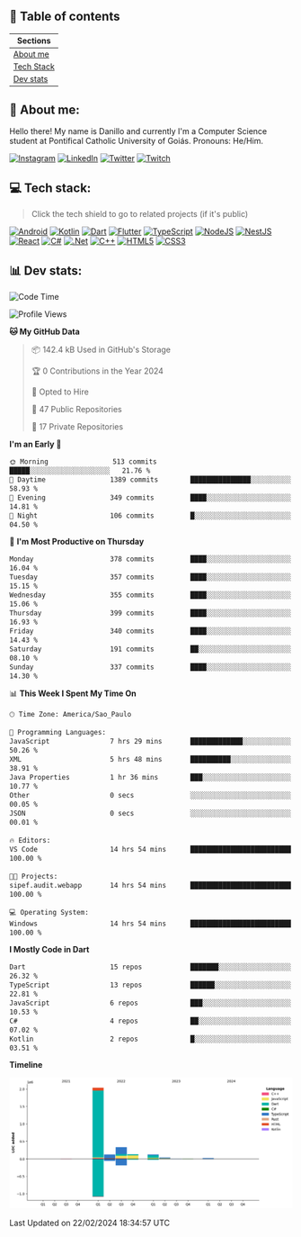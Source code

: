 ## 📃 Table of contents

|Sections|
|-|
|[About me](#about-me)|
|[Tech Stack](#tech-stack)|
|[Dev stats](#dev-stats)|

<a name="about-me"/>

## 🌈 About me:
Hello there! My name is Danillo and currently I'm a Computer Science student at Pontifical Catholic University of Goiás. Pronouns: He/Him.

[![Instagram](https://img.shields.io/badge/Instagram-%23E4405F.svg?logo=Instagram&logoColor=white)](https://instagram.com/danilloilggner)
[![LinkedIn](https://img.shields.io/badge/LinkedIn-%230077B5.svg?logo=linkedin&logoColor=white)](https://linkedin.com/in/danilloism)
[![Twitter](https://img.shields.io/badge/Twitter-%231DA1F2.svg?logo=Twitter&logoColor=white)](https://twitter.com/danilloism)
[![Twitch](https://img.shields.io/badge/Twitch-%239146FF.svg?logo=Twitch&logoColor=white)](https://twitch.tv/danilloism) 

<a name="tech-stack"/>

## 💻 Tech stack:
> Click the tech shield to go to related projects (if it's public)

[![Android](https://img.shields.io/badge/android-000?style=for-the-badge&logo=android)](#tech-stack)
[![Kotlin](https://img.shields.io/badge/kotlin-000?style=for-the-badge&logo=kotlin)](#tech-stack)
[![Dart](https://img.shields.io/badge/dart-000?style=for-the-badge&logo=dart)](https://github.com/danilloism/danilloism/blob/main/Flutter.md)
[![Flutter](https://img.shields.io/badge/Flutter-000?style=for-the-badge&logo=Flutter)](https://github.com/danilloism/danilloism/blob/main/Flutter.md)
[![TypeScript](https://img.shields.io/badge/typescript-000?style=for-the-badge&logo=typescript)](https://github.com/danilloism/danilloism/blob/main/Typescript.md)
[![NodeJS](https://img.shields.io/badge/node.js-000?style=for-the-badge&logo=node.js)](https://github.com/danilloism/danilloism/blob/main/Node.js.md)
[![NestJS](https://img.shields.io/badge/nestjs-000?style=for-the-badge&logo=nestjs)](https://github.com/danilloism/danilloism/blob/main/Nest.js.md)
[![React](https://img.shields.io/badge/react-000?style=for-the-badge&logo=react)](https://github.com/danilloism/danilloism/blob/main/React.md)
[![C#](https://img.shields.io/badge/c%23-000.svg?style=for-the-badge&logo=c-sharp)](#tech-stack)
[![.Net](https://img.shields.io/badge/.NET-000?style=for-the-badge&logo=.net)](#tech-stack)
[![C++](https://img.shields.io/badge/c++-000?style=for-the-badge&logo=c%2B%2B)](https://github.com/danilloism/danilloism/blob/main/C%2B%2B.md)
[![HTML5](https://img.shields.io/badge/html5-000?style=for-the-badge&logo=html5)](https://github.com/danilloism/danilloism/blob/main/Html.md)
[![CSS3](https://img.shields.io/badge/css3-000?style=for-the-badge&logo=css3)](https://github.com/danilloism/danilloism/blob/main/Css.md)

<a name="dev-stats"/>

## 📊 Dev stats:
<!---
[![](https://github-readme-stats.vercel.app/api?username=danilloism&theme=radical&hide_border=false&include_all_commits=false&count_private=false)](#)<br>
[![](https://github-readme-streak-stats.herokuapp.com/?user=danilloism&theme=radical&hide_border=false)](#)<br>
[![](https://github-readme-stats.vercel.app/api/top-langs/?username=danilloism&theme=radical&hide_border=false&include_all_commits=false&count_private=false&layout=compact)](#)<br>
--->
<!--START_SECTION:waka-->
![Code Time](http://img.shields.io/badge/Code%20Time-1%2C375%20hrs%2020%20mins-blue)

![Profile Views](http://img.shields.io/badge/Profile%20Views-0-blue)

**🐱 My GitHub Data** 

> 📦 142.4 kB Used in GitHub's Storage 
 > 
> 🏆 0 Contributions in the Year 2024
 > 
> 💼 Opted to Hire
 > 
> 📜 47 Public Repositories 
 > 
> 🔑 17 Private Repositories 
 > 
**I'm an Early 🐤** 

```text
🌞 Morning                513 commits         █████░░░░░░░░░░░░░░░░░░░░   21.76 % 
🌆 Daytime                1389 commits        ███████████████░░░░░░░░░░   58.93 % 
🌃 Evening                349 commits         ████░░░░░░░░░░░░░░░░░░░░░   14.81 % 
🌙 Night                  106 commits         █░░░░░░░░░░░░░░░░░░░░░░░░   04.50 % 
```
📅 **I'm Most Productive on Thursday** 

```text
Monday                   378 commits         ████░░░░░░░░░░░░░░░░░░░░░   16.04 % 
Tuesday                  357 commits         ████░░░░░░░░░░░░░░░░░░░░░   15.15 % 
Wednesday                355 commits         ████░░░░░░░░░░░░░░░░░░░░░   15.06 % 
Thursday                 399 commits         ████░░░░░░░░░░░░░░░░░░░░░   16.93 % 
Friday                   340 commits         ████░░░░░░░░░░░░░░░░░░░░░   14.43 % 
Saturday                 191 commits         ██░░░░░░░░░░░░░░░░░░░░░░░   08.10 % 
Sunday                   337 commits         ████░░░░░░░░░░░░░░░░░░░░░   14.30 % 
```


📊 **This Week I Spent My Time On** 

```text
🕑︎ Time Zone: America/Sao_Paulo

💬 Programming Languages: 
JavaScript               7 hrs 29 mins       █████████████░░░░░░░░░░░░   50.26 % 
XML                      5 hrs 48 mins       ██████████░░░░░░░░░░░░░░░   38.91 % 
Java Properties          1 hr 36 mins        ███░░░░░░░░░░░░░░░░░░░░░░   10.77 % 
Other                    0 secs              ░░░░░░░░░░░░░░░░░░░░░░░░░   00.05 % 
JSON                     0 secs              ░░░░░░░░░░░░░░░░░░░░░░░░░   00.01 % 

🔥 Editors: 
VS Code                  14 hrs 54 mins      █████████████████████████   100.00 % 

🐱‍💻 Projects: 
sipef.audit.webapp       14 hrs 54 mins      █████████████████████████   100.00 % 

💻 Operating System: 
Windows                  14 hrs 54 mins      █████████████████████████   100.00 % 
```

**I Mostly Code in Dart** 

```text
Dart                     15 repos            ███████░░░░░░░░░░░░░░░░░░   26.32 % 
TypeScript               13 repos            ██████░░░░░░░░░░░░░░░░░░░   22.81 % 
JavaScript               6 repos             ███░░░░░░░░░░░░░░░░░░░░░░   10.53 % 
C#                       4 repos             ██░░░░░░░░░░░░░░░░░░░░░░░   07.02 % 
Kotlin                   2 repos             █░░░░░░░░░░░░░░░░░░░░░░░░   03.51 % 
```



**Timeline**

![Lines of Code chart](https://raw.githubusercontent.com/danilloism/danilloism/main/assets/bar_graph.png)


 Last Updated on 22/02/2024 18:34:57 UTC
<!--END_SECTION:waka-->
